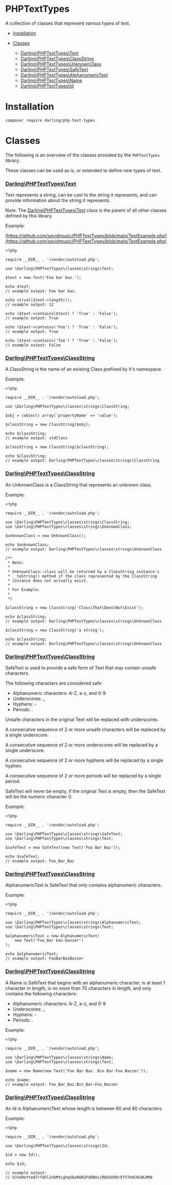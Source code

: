 # PHPTextTypes

A collection of classes that represent various types of text.

- [Installation](#installation)

- [Classes](#classes)

  - [Darling\PHPTextTypes\Text](#darlingphptexttypestext)
  - [Darling\PHPTextTypes\ClassString](#darlingphptexttypesclassstring)
  - [Darling\PHPTextTypes\UnknownClass](#darlingphptexttypesunknownclass)
  - [Darling\PHPTextTypes\SafeText](#darlingphptexttypessafetext)
  - [Darling\PHPTextTypes\AlphanumericText](#darlingphptexttypesalphanumerictext)
  - [Darling\PHPTextTypes\Name](#darlingphptexttypesname)
  - [Darling\PHPTextTypes\Id](#darlingphptexttypesid)

# Installation

```
composer require darling/php-text-types
```

# Classes

The following is an overview of the classes provided by the
`PHPTextTypes` library.

These classes can be used as is, or extended to define new
types of text.

### [Darling\PHPTextTypes\Text](https://github.com/sevidmusic/PHPTextTypes/blob/main/src/classes/strings/Text.php)

Text represents a string, can be cast to the string it represents,
and can provide information about the string it represents.

Note:
The [Darling\PHPTextTypes\Text](https://github.com/sevidmusic/PHPTextTypes/blob/main/src/classes/strings/Text.php)
class is the parent of all other classes defined by this library.

Example:

[https://github.com/sevidmusic/PHPTextTypes/blob/main/TextExample.php](https://github.com/sevidmusic/PHPTextTypes/blob/main/TextExample.php)

```
<?php

require __DIR__ . '/vendor/autoload.php';

use \Darling\PHPTextTypes\classes\strings\Text;

$text = new Text('Foo bar baz.');

echo $text;
// example output: Foo bar baz.

echo strval($text->length());
// example output: 12

echo ($text->contains($text) ? 'True' : 'False');
// example output: True

echo ($text->contains('Foo') ? 'True' : 'False');
// example output: True

echo ($text->contains('foo') ? 'True' : 'False');
// example output: False

```

### [Darling\PHPTextTypes\ClassString](https://github.com/sevidmusic/PHPTextTypes/blob/main/src/classes/strings/ClassString.php)

A ClassString is the name of an existing Class prefixed by
it's namespace.

Example:

```
<?php

require __DIR__ . '/vendor/autoload.php';

use \Darling\PHPTextTypes\classes\strings\ClassString;

$obj = (object) array('propertyName' => 'value');

$classString = new ClassString($obj);

echo $classString;
// example output: stdClass

$classString = new ClassString($classString);

echo $classString;
// example output: Darling\PHPTextTypes\classes\strings\ClassString

```

### [Darling\PHPTextTypes\ClassString](https://github.com/sevidmusic/PHPTextTypes/blob/main/src/classes/strings/UnknownClass.php)

An UnknownClass is a ClassString that represents an unknown class.

Example:

```
<?php

require __DIR__ . '/vendor/autoload.php';

use \Darling\PHPTextTypes\classes\strings\ClassString;
use \Darling\PHPTextTypes\classes\strings\UnknownClass;

$unknownClass = new UnknownClass();

echo $unknownClass;
// example output: Darling\PHPTextTypes\classes\strings\UnknownClass

/**
 * Note:
 *
 * UnknownClass::class will be returned by a ClassString instance's
 * __toString() method if the class represented by the ClassString
 * instance does not actually exist.
 *
 * For Example:
 *
 */

$classString = new ClassString('Class\That\Does\Not\Exist');

echo $classString;
// example output: Darling\PHPTextTypes\classes\strings\UnknownClass

$classString = new ClassString('a string');

echo $classString;
// example output: Darling\PHPTextTypes\classes\strings\UnknownClass

```

### [Darling\PHPTextTypes\ClassString](https://github.com/sevidmusic/PHPTextTypes/blob/main/src/classes/strings/SafeText.php)

SafeText is used to provide a safe form of Text that may contain
unsafe characters.

The following characters are considered safe:

- Alphanumeric characters: A-Z, a-z, and 0-9
- Underscores: _
- Hyphens: -
- Periods: .

Unsafe characters in the original Text will be replaced with
underscores.

A consecutive sequence of 2 or more unsafe characters will be
replaced by a single underscore.

A consecutive sequence of 2 or more underscores will be
replaced by a single underscore.

A consecutive sequence of 2 or more hyphens will be replaced by
a single hyphen.

A consecutive sequence of 2 or more periods will be replaced by
a single period.

SafeText will never be empty, if the original Text is empty, then
the SafeText will be the numeric character 0.

Example:

```
<?php

require __DIR__ . '/vendor/autoload.php';

use \Darling\PHPTextTypes\classes\strings\SafeText;
use \Darling\PHPTextTypes\classes\strings\Text;

$safeText = new SafeText(new Text('Foo Bar Baz'));

echo $safeText;
// example output: Foo_Bar_Baz

```

### [Darling\PHPTextTypes\ClassString](https://github.com/sevidmusic/PHPTextTypes/blob/main/src/classes/strings/AlphanumericText.php)

AlphanumericText is SafeText that only contains
alphanumeric characters.

Example:

```
<?php

require __DIR__ . '/vendor/autoload.php';

use \Darling\PHPTextTypes\classes\strings\AlphanumericText;
use \Darling\PHPTextTypes\classes\strings\Text;

$alphanumericText = new AlphanumericText(
    new Text('Foo_Bar baz-bazzer')
);

echo $alphanumericText;
// example output: FooBarBazBazzer

```

### [Darling\PHPTextTypes\ClassString](https://github.com/sevidmusic/PHPTextTypes/blob/main/src/classes/strings/Name.php)

A Name is SafeText that begins with an alphanumeric character,
is at least 1 character in length, is no more than 70 characters
in length, and only contains the following characters:

- Alphanumeric characters: A-Z, a-z, and 0-9
- Underscores: _
- Hyphens: -
- Periods: .

Example:

```
<?php

require __DIR__ . '/vendor/autoload.php';

use \Darling\PHPTextTypes\classes\strings\Name;
use \Darling\PHPTextTypes\classes\strings\Text;

$name = new Name(new Text('Foo Bar Baz. Bin Bar-Foo Bazzer'));

echo $name;
// example output: Foo_Bar_Baz.Bin_Bar-Foo_Bazzer

```

### [Darling\PHPTextTypes\ClassString](https://github.com/sevidmusic/PHPTextTypes/blob/main/src/classes/strings/Id.php)

An Id is AlphanumericText whose length is between 60 and 80
characters.

Example:

```
<?php

require __DIR__ . '/vendor/autoload.php';

use \Darling\PHPTextTypes\classes\strings\Id;

$id = new Id();

echo $id;

// example output:
// U7ok0eYte87rfdhl2nbMtLghqSQxRQH2FdOBUvjRQG5U99rEfV7m9CNiNLRMd

```

